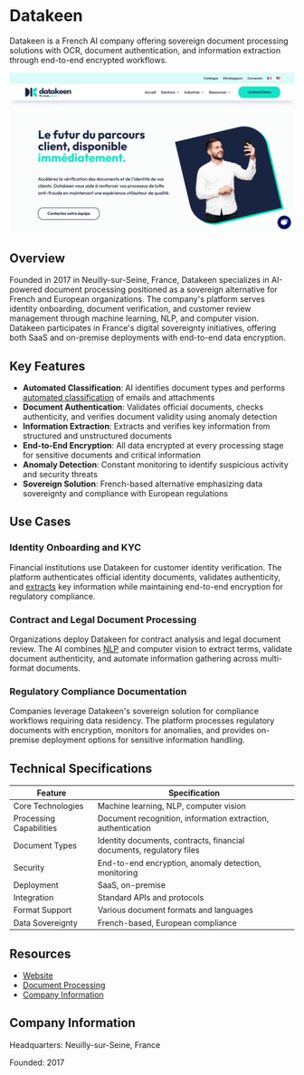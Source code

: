 # Datakeen

Datakeen is a French AI company offering sovereign document processing solutions with OCR, document authentication, and information extraction through end-to-end encrypted workflows.

![Datakeen](./assets/datakeen.png)

## Overview

Founded in 2017 in Neuilly-sur-Seine, France, Datakeen specializes in AI-powered document processing positioned as a sovereign alternative for French and European organizations. The company's platform serves identity onboarding, document verification, and customer review management through machine learning, NLP, and computer vision. Datakeen participates in France's digital sovereignty initiatives, offering both SaaS and on-premise deployments with end-to-end data encryption.

## Key Features

- **Automated Classification**: AI identifies document types and performs [automated classification](../../capabilities/classification/index.md) of emails and attachments
- **Document Authentication**: Validates official documents, checks authenticity, and verifies document validity using anomaly detection
- **Information Extraction**: Extracts and verifies key information from structured and unstructured documents
- **End-to-End Encryption**: All data encrypted at every processing stage for sensitive documents and critical information
- **Anomaly Detection**: Constant monitoring to identify suspicious activity and security threats
- **Sovereign Solution**: French-based alternative emphasizing data sovereignty and compliance with European regulations

## Use Cases

### Identity Onboarding and KYC
Financial institutions use Datakeen for customer identity verification. The platform authenticates official identity documents, validates authenticity, and [extracts](../../capabilities/extraction/index.md) key information while maintaining end-to-end encryption for regulatory compliance.

### Contract and Legal Document Processing
Organizations deploy Datakeen for contract analysis and legal document review. The AI combines [NLP](../../capabilities/natural-language-processing/index.md) and computer vision to extract terms, validate document authenticity, and automate information gathering across multi-format documents.

### Regulatory Compliance Documentation
Companies leverage Datakeen's sovereign solution for compliance workflows requiring data residency. The platform processes regulatory documents with encryption, monitors for anomalies, and provides on-premise deployment options for sensitive information handling.

## Technical Specifications

| Feature | Specification |
|---------|---------------|
| Core Technologies | Machine learning, NLP, computer vision |
| Processing Capabilities | Document recognition, information extraction, authentication |
| Document Types | Identity documents, contracts, financial documents, regulatory files |
| Security | End-to-end encryption, anomaly detection, monitoring |
| Deployment | SaaS, on-premise |
| Integration | Standard APIs and protocols |
| Format Support | Various document formats and languages |
| Data Sovereignty | French-based, European compliance |

## Resources

- [Website](https://www.datakeen.co/en/)
- [Document Processing](https://www.datakeen.co/en/traitement-documents/)
- [Company Information](https://www.datakeen.co/en/societe/)

## Company Information

Headquarters: Neuilly-sur-Seine, France

Founded: 2017
